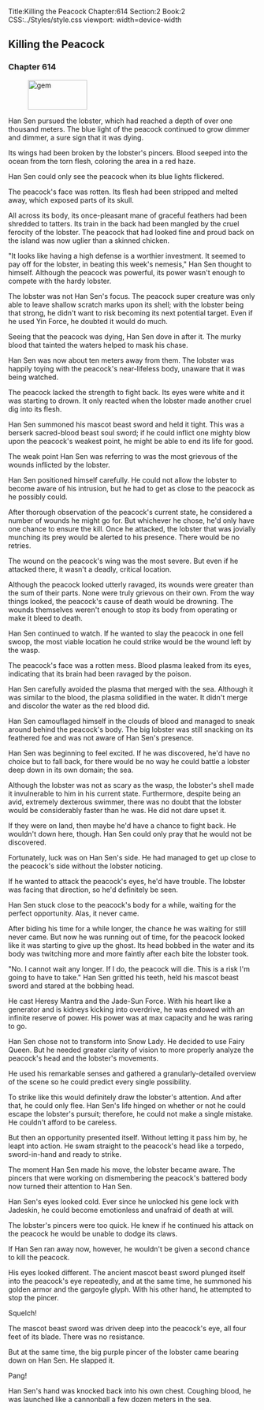 Title:Killing the Peacock 
Chapter:614 
Section:2 
Book:2 
CSS:../Styles/style.css 
viewport: width=device-width
  
## Killing the Peacock
### Chapter 614
  
<figure>
	<img src="../Images/gem.gif" alt="gem" id="gem" width="120" height="60" />
</figure>
  

  
Han Sen pursued the lobster, which had reached a depth of over one thousand meters. The blue light of the peacock continued to grow dimmer and dimmer, a sure sign that it was dying.

Its wings had been broken by the lobster's pincers. Blood seeped into the ocean from the torn flesh, coloring the area in a red haze.

Han Sen could only see the peacock when its blue lights flickered.

The peacock's face was rotten. Its flesh had been stripped and melted away, which exposed parts of its skull.

All across its body, its once-pleasant mane of graceful feathers had been shredded to tatters. Its train in the back had been mangled by the cruel ferocity of the lobster. The peacock that had looked fine and proud back on the island was now uglier than a skinned chicken.

"It looks like having a high defense is a worthier investment. It seemed to pay off for the lobster, in beating this week's nemesis," Han Sen thought to himself. Although the peacock was powerful, its power wasn't enough to compete with the hardy lobster.

The lobster was not Han Sen's focus. The peacock super creature was only able to leave shallow scratch marks upon its shell; with the lobster being that strong, he didn't want to risk becoming its next potential target. Even if he used Yin Force, he doubted it would do much.

Seeing that the peacock was dying, Han Sen dove in after it. The murky blood that tainted the waters helped to mask his chase.

Han Sen was now about ten meters away from them. The lobster was happily toying with the peacock's near-lifeless body, unaware that it was being watched.

The peacock lacked the strength to fight back. Its eyes were white and it was starting to drown. It only reacted when the lobster made another cruel dig into its flesh.

Han Sen summoned his mascot beast sword and held it tight. This was a berserk sacred-blood beast soul sword; if he could inflict one mighty blow upon the peacock's weakest point, he might be able to end its life for good.

The weak point Han Sen was referring to was the most grievous of the wounds inflicted by the lobster.

Han Sen positioned himself carefully. He could not allow the lobster to become aware of his intrusion, but he had to get as close to the peacock as he possibly could.

After thorough observation of the peacock's current state, he considered a number of wounds he might go for. But whichever he chose, he'd only have one chance to ensure the kill. Once he attacked, the lobster that was jovially munching its prey would be alerted to his presence. There would be no retries.

The wound on the peacock's wing was the most severe. But even if he attacked there, it wasn't a deadly, critical location.

Although the peacock looked utterly ravaged, its wounds were greater than the sum of their parts. None were truly grievous on their own. From the way things looked, the peacock's cause of death would be drowning. The wounds themselves weren't enough to stop its body from operating or make it bleed to death.

Han Sen continued to watch. If he wanted to slay the peacock in one fell swoop, the most viable location he could strike would be the wound left by the wasp.

The peacock's face was a rotten mess. Blood plasma leaked from its eyes, indicating that its brain had been ravaged by the poison.

Han Sen carefully avoided the plasma that merged with the sea. Although it was similar to the blood, the plasma solidified in the water. It didn't merge and discolor the water as the red blood did.

Han Sen camouflaged himself in the clouds of blood and managed to sneak around behind the peacock's body. The big lobster was still snacking on its feathered foe and was not aware of Han Sen's presence.

Han Sen was beginning to feel excited. If he was discovered, he'd have no choice but to fall back, for there would be no way he could battle a lobster deep down in its own domain; the sea.

Although the lobster was not as scary as the wasp, the lobster's shell made it invulnerable to him in his current state. Furthermore, despite being an avid, extremely dexterous swimmer, there was no doubt that the lobster would be considerably faster than he was. He did not dare upset it.

If they were on land, then maybe he'd have a chance to fight back. He wouldn't down here, though. Han Sen could only pray that he would not be discovered.

Fortunately, luck was on Han Sen's side. He had managed to get up close to the peacock's side without the lobster noticing.

If he wanted to attack the peacock's eyes, he'd have trouble. The lobster was facing that direction, so he'd definitely be seen.

Han Sen stuck close to the peacock's body for a while, waiting for the perfect opportunity. Alas, it never came.

After biding his time for a while longer, the chance he was waiting for still never came. But now he was running out of time, for the peacock looked like it was starting to give up the ghost. Its head bobbed in the water and its body was twitching more and more faintly after each bite the lobster took.

"No. I cannot wait any longer. If I do, the peacock will die. This is a risk I'm going to have to take." Han Sen gritted his teeth, held his mascot beast sword and stared at the bobbing head.

He cast Heresy Mantra and the Jade-Sun Force. With his heart like a generator and is kidneys kicking into overdrive, he was endowed with an infinite reserve of power. His power was at max capacity and he was raring to go.

Han Sen chose not to transform into Snow Lady. He decided to use Fairy Queen. But he needed greater clarity of vision to more properly analyze the peacock's head and the lobster's movements.

He used his remarkable senses and gathered a granularly-detailed overview of the scene so he could predict every single possibility.

To strike like this would definitely draw the lobster's attention. And after that, he could only flee. Han Sen's life hinged on whether or not he could escape the lobster's pursuit; therefore, he could not make a single mistake. He couldn't afford to be careless.

But then an opportunity presented itself. Without letting it pass him by, he leapt into action. He swam straight to the peacock's head like a torpedo, sword-in-hand and ready to strike.

The moment Han Sen made his move, the lobster became aware. The pincers that were working on dismembering the peacock's battered body now turned their attention to Han Sen.

Han Sen's eyes looked cold. Ever since he unlocked his gene lock with Jadeskin, he could become emotionless and unafraid of death at will.

The lobster's pincers were too quick. He knew if he continued his attack on the peacock he would be unable to dodge its claws.

If Han Sen ran away now, however, he wouldn't be given a second chance to kill the peacock.

His eyes looked different. The ancient mascot beast sword plunged itself into the peacock's eye repeatedly, and at the same time, he summoned his golden armor and the gargoyle glyph. With his other hand, he attempted to stop the pincer.

Squelch!

The mascot beast sword was driven deep into the peacock's eye, all four feet of its blade. There was no resistance.

But at the same time, the big purple pincer of the lobster came bearing down on Han Sen. He slapped it.

Pang!

Han Sen's hand was knocked back into his own chest. Coughing blood, he was launched like a cannonball a few dozen meters in the sea.